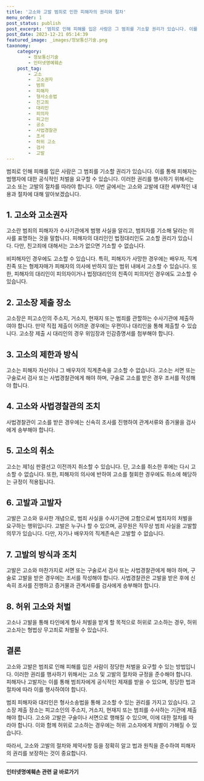 ```yaml
---
title: '고소와 고발 범죄로 인한 피해자의 권리와 절차'
menu_order: 1
post_status: publish
post_excerpt: '범죄로 인해 피해를 입은 사람은 그 범죄를 기소할 권리가 있습니다. 이를 통해 피해자는 범행자에 대한 공식적인 처벌을 요구할 수 있습니다. 이러한 권리를 행사하기 위해서는 고소 또는 고발의 절차를 따라야 합니다. 이번 글에서는 고소와 고발에 대한 세부적인 내용과 절차에 대해 알아보겠습니다.'
post_date: 2023-12-21 05:14:39
featured_image: _images/정보통신기술.png
taxonomy:
    category:
        - 정보통신기술
        - 인터넷명예훼손
    post_tag:
        - 고소
        -  고소권자
        -  범죄
        -  피해자
        -  형사소송법
        -  친고죄
        -  대리인
        -  피의자
        -  피고인
        -  공소
        -  사법경찰관
        -  조서
        -  허위 고소
        -  검사
        -  고발
---
```




범죄로 인해 피해를 입은 사람은 그 범죄를 기소할 권리가 있습니다. 이를 통해 피해자는 범행자에 대한 공식적인 처벌을 요구할 수 있습니다. 이러한 권리를 행사하기 위해서는 고소 또는 고발의 절차를 따라야 합니다. 이번 글에서는 고소와 고발에 대한 세부적인 내용과 절차에 대해 알아보겠습니다.

## 1. 고소와 고소권자

고소란 범죄의 피해자가 수사기관에게 범행 사실을 알리고, 범죄자를 기소해 달라는 의사를 표명하는 것을 말합니다. 피해자의 대리인인 법정대리인도 고소할 권리가 있습니다. 다만, 친고죄에 대해서는 고소가 없으면 기소할 수 없습니다.

비피해자인 경우에도 고소할 수 있습니다. 특히, 피해자가 사망한 경우에는 배우자, 직계친족 또는 형제자매가 피해자의 의사에 반하지 않는 범위 내에서 고소할 수 있습니다. 또한, 피해자의 대리인이 피의자이거나 법정대리인의 친족이 피의자인 경우에도 고소할 수 있습니다.

## 2. 고소장 제출 장소

고소장은 피고소인의 주소지, 거소지, 현재지 또는 범죄를 관할하는 수사기관에 제출하여야 합니다. 만약 직접 제출이 어려운 경우에는 우편이나 대리인을 통해 제출할 수 있습니다. 고소장 제출 시 대리인의 경우 위임장과 인감증명서를 첨부해야 합니다.

## 3. 고소의 제한과 방식

고소는 피해자 자신이나 그 배우자의 직계존속을 고소할 수 없습니다. 고소는 서면 또는 구술로서 검사 또는 사법경찰관에게 해야 하며, 구술로 고소를 받은 경우 조서를 작성해야 합니다.

## 4. 고소와 사법경찰관의 조치

사법경찰관이 고소를 받은 경우에는 신속히 조사를 진행하여 관계서류와 증거물을 검사에게 송부해야 합니다.

## 5. 고소의 취소

고소는 제1심 판결선고 이전까지 취소할 수 있습니다. 단, 고소를 취소한 후에는 다시 고소할 수 없습니다. 또한, 피해자의 의사에 반하여 고소를 철회한 경우에도 취소에 해당하는 규정이 적용됩니다.

## 6. 고발과 고발자

고발은 고소와 유사한 개념으로, 범죄 사실을 수사기관에 고함으로써 범죄자의 처벌을 요구하는 행위입니다. 고발은 누구나 할 수 있으며, 공무원은 직무상 범죄 사실을 고발할 의무가 있습니다. 다만, 자기나 배우자의 직계존속은 고발할 수 없습니다.

## 7. 고발의 방식과 조치

고발은 고소와 마찬가지로 서면 또는 구술로서 검사 또는 사법경찰관에게 해야 하며, 구술로 고발을 받은 경우에는 조서를 작성해야 합니다. 사법경찰관은 고발을 받은 후에 신속히 조사를 진행하고 증거물과 관계서류를 검사에게 송부해야 합니다.

## 8. 허위 고소와 처벌

고소나 고발을 통해 타인에게 형사 처벌을 받게 할 목적으로 허위로 고소하는 경우, 허위 고소자는 형법상 무고죄로 처벌될 수 있습니다.

## 결론

고소와 고발은 범죄로 인해 피해를 입은 사람이 정당한 처벌을 요구할 수 있는 방법입니다. 이러한 권리를 행사하기 위해서는 고소 및 고발의 절차와 규정을 준수해야 합니다. 피해자나 고발자는 이를 통해 범죄자에게 공식적인 제재를 받을 수 있으며, 정당한 법과 절차에 따라 이를 행사하여야 합니다.

범죄 피해자와 대리인은 형사소송법을 통해 고소할 수 있는 권리를 가지고 있습니다. 고소장 제출 장소는 피고소인의 주소지, 거소지, 현재지 또는 범죄를 수사하는 기관에 제출해야 합니다. 고소와 고발은 구술이나 서면으로 행해질 수 있으며, 이에 대한 절차를 따라야 합니다. 이와 함께 허위로 고소하는 경우에는 허위 고소자에게 처벌이 가해질 수 있습니다.

따라서, 고소와 고발의 절차와 제약사항 등을 정확히 알고 법과 원칙을 준수하여 피해자의 권리를 보장하는 것이 중요합니다.
                        
<!-- wp:separator -->
<hr class="wp-block-separator has-alpha-channel-opacity"/>
<!-- /wp:separator -->

<!-- wp:group {"backgroundColor":"base","layout":{"type":"constrained"}} -->
<div class="wp-block-group has-base-background-color has-background"><!-- wp:paragraph {"align":"center","fontSize":"medium"} -->
<p class="has-text-align-center has-large-font-size"><strong>인터넷명예훼손 관련 글 바로가기</strong></p>
<!-- /wp:paragraph -->


<!-- wp:latest-posts
{"categories":[{"id":35305,"count":19,"description":"","link":"https://uknowlaw.com/category/%ec%9d%b8%ed%84%b0%eb%84%b7%eb%aa%85%ec%98%88%ed%9b%bc%ec%86%90/","name":"인터넷명예훼손","slug":"인터넷명예훼손","taxonomy":"category","parent":0,"meta":[],"_links":{"self":[{"href":"https://uknowlaw.com/wp-json/wp/v2/categories/35305"}],"collection":[{"href":"https://uknowlaw.com/wp-json/wp/v2/categories"}],"about":[{"href":"https://uknowlaw.com/wp-json/wp/v2/taxonomies/category"}],"wp:post_type":[{"href":"https://uknowlaw.com/wp-json/wp/v2/posts?categories=35305"}],"curies":[{"name":"wp","href":"https://api.w.org/{rel}","templated":true}]}}],"postsToShow":100,"excerptLength":28,"postLayout":"grid","columns":2,"featuredImageAlign":"left","featuredImageSizeSlug":"large","fontSize":"small"} /--></div>
<!-- /wp:group -->